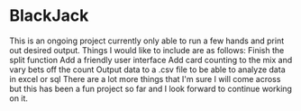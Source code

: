 # BlackJack
This is an ongoing project currently only able to run a few hands and print out desired output.
Things I would like to include are as follows:
  Finish the split function
  Add a friendly user interface
  Add card counting to the mix and vary bets off the count
  Output data to a .csv file to be able to analyze data in excel or sql
There are a lot more things that I'm sure I will come across but this has been a fun project so far and I look forward to continue working on it.
